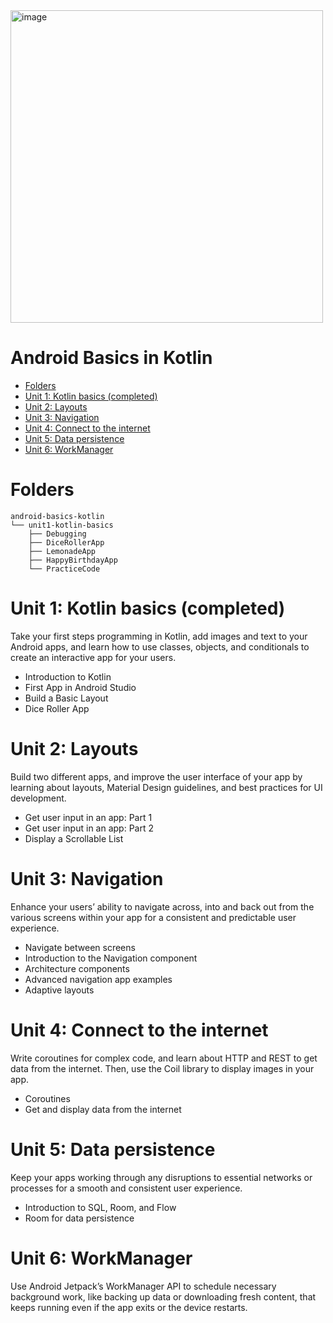 <img width="500" alt="image" src="https://user-images.githubusercontent.com/4522927/219104333-ca0ad362-1d38-4e64-95b7-350219a285d2.png">

<h1>Android Basics in Kotlin</h1>

- [Folders](#folders)
- [Unit 1: Kotlin basics (completed)](#unit-1-kotlin-basics-completed)
- [Unit 2: Layouts](#unit-2-layouts)
- [Unit 3: Navigation](#unit-3-navigation)
- [Unit 4: Connect to the internet](#unit-4-connect-to-the-internet)
- [Unit 5: Data persistence](#unit-5-data-persistence)
- [Unit 6: WorkManager](#unit-6-workmanager)

# Folders

```
android-basics-kotlin
└── unit1-kotlin-basics
    ├── Debugging
    ├── DiceRollerApp
    ├── LemonadeApp
    ├── HappyBirthdayApp
    └── PracticeCode
```

# Unit 1: Kotlin basics (completed)

Take your first steps programming in Kotlin, add images and text to your Android apps, and learn how to use classes, objects, and conditionals to create an interactive app for your users.

- Introduction to Kotlin
- First App in Android Studio
- Build a Basic Layout
- Dice Roller App

# Unit 2: Layouts

Build two different apps, and improve the user interface of your app by learning about layouts, Material Design guidelines, and best practices for UI development.

- Get user input in an app: Part 1
- Get user input in an app: Part 2
- Display a Scrollable List

# Unit 3: Navigation

Enhance your users’ ability to navigate across, into and back out from the various screens within your app for a consistent and predictable user experience.

- Navigate between screens
- Introduction to the Navigation component
- Architecture components
- Advanced navigation app examples
- Adaptive layouts

# Unit 4: Connect to the internet

Write coroutines for complex code, and learn about HTTP and REST to get data from the internet. Then, use the Coil library to display images in your app.

- Coroutines
- Get and display data from the internet

# Unit 5: Data persistence

Keep your apps working through any disruptions to essential networks or processes for a smooth and consistent user experience.

- Introduction to SQL, Room, and Flow
- Room for data persistence

# Unit 6: WorkManager

Use Android Jetpack’s WorkManager API to schedule necessary background work, like backing up data or downloading fresh content, that keeps running even if the app exits or the device restarts.
